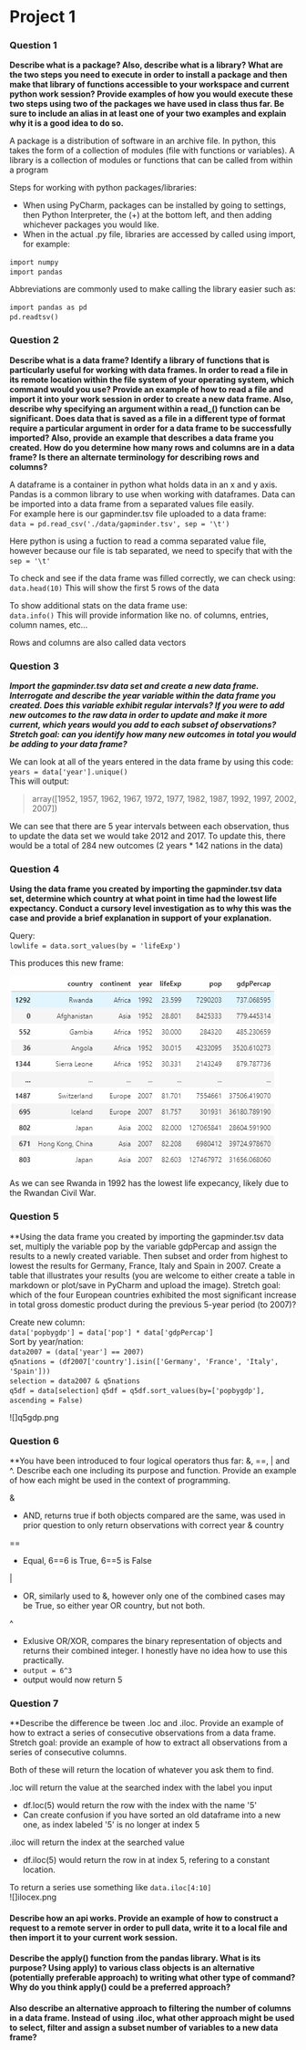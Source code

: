 # Project 1

### Question 1
**Describe what is a package? Also, describe what is a library? What are the two steps you need to execute in order to install a package and then make that library of functions accessible to your workspace and current python work session? Provide examples of how you would execute these two steps using two of the packages we have used in class thus far. Be sure to include an alias in at least one of your two examples and explain why it is a good idea to do so.**

A package is a distribution of software in an archive file. In python, this takes the form of a collection of modules (file with functions or variables). 
A library is a collection of modules or functions that can be called from within a program
  
Steps for working with python packages/libraries:
  
  - When using PyCharm, packages can be installed by going to settings, then Python Interpreter, the (+) at the bottom left, and then adding whichever packages you would like.
  - When in the actual .py file, libraries are accessed by called using import, for example: 


`import numpy`  
`import pandas`
  
Abbreviations are commonly used to make calling the library easier such as:

`import pandas as pd`  
`pd.readtsv()`


### Question 2  
**Describe what is a data frame? Identify a library of functions that is particularly useful for working with data frames. In order to read a file in its remote location within the file system of your operating system, which command would you use? Provide an example of how to read a file and import it into your work session in order to create a new data frame. Also, describe why specifying an argument within a read_() function can be significant. Does data that is saved as a file in a different type of format require a particular argument in order for a data frame to be successfully imported? Also, provide an example that describes a data frame you created. How do you determine how many rows and columns are in a data frame? Is there an alternate terminology for describing rows and columns?**

A dataframe is a container in python what holds data in an x and y axis. Pandas is a common library to use when working with dataframes. Data can be imported into a data frame from a separated values file easily.  
For example here is our gapminder.tsv file uploaded to a data frame:  
`data = pd.read_csv('./data/gapminder.tsv', sep = '\t')`  
  
Here python is using a fuction to read a comma separated value file, however because our file is tab separated, we need to specify that with the `sep = '\t'`   
  
To check and see if the data frame was filled correctly, we can check using:  
`data.head(10)`  This will show the first 5 rows of the data

To show additional stats on the data frame use:  
`data.info()` This will provide information like no. of columns, entries, column names, etc...  

Rows and columns are also called data vectors
  


### Question 3
***Import the gapminder.tsv data set and create a new data frame. Interrogate and describe the year variable within the data frame you created. Does this variable exhibit regular intervals? If you were to add new outcomes to the raw data in order to update and make it more current, which years would you add to each subset of observations? Stretch goal: can you identify how many new outcomes in total you would be adding to your data frame?***

We can look at all of the years entered in the data frame by using this code:  
`years = data['year'].unique()`  
This will output: 
>array([1952, 1957, 1962, 1967, 1972, 1977, 1982, 1987, 1992, 1997, 2002,
       2007])   

We can see that there are 5 year intervals between each observation, thus to update the data set we would take 2012 and 2017. To update this, there would be a total of 284 new outcomes (2 years * 142 nations in the data)

### Question 4 
**Using the data frame you created by importing the gapminder.tsv data set, determine which country at what point in time had the lowest life expectancy. Conduct a cursory level investigation as to why this was the case and provide a brief explanation in support of your explanation.**

Query:  
`lowlife = data.sort_values(by = 'lifeExp')`  

This produces this new frame:   

![](lowlife.png)  

As we can see Rwanda in 1992 has the lowest life expecancy, likely due to the Rwandan Civil War.


### Question 5
**Using the data frame you created by importing the gapminder.tsv data set, multiply the variable pop by the variable gdpPercap and assign the results to a newly created variable. Then subset and order from highest to lowest the results for Germany, France, Italy and Spain in 2007. Create a table that illustrates your results (you are welcome to either create a table in markdown or plot/save in PyCharm and upload the image). Stretch goal: which of the four European countries exhibited the most significant increase in total gross domestic product during the previous 5-year period (to 2007)?

Create new column:  
`data['popbygdp'] = data['pop'] * data['gdpPercap']`  
Sort by year/nation:  
`data2007 = (data['year'] == 2007)`  
`q5nations = (df2007['country'].isin(['Germany', 'France', 'Italy', 'Spain']))`  
`selection = data2007 & q5nations`    
`q5df = data[selection]` 
`q5df = q5df.sort_values(by=['popbygdp'], ascending = False)`  

![]q5gdp.png  


### Question 6  
**You have been introduced to four logical operators thus far: &, ==, | and ^. Describe each one including its purpose and function. Provide an example of how each might be used in the context of programming.

&
- AND, returns true if both objects compared are the same, was used in prior question to only return observations with correct year & country

==
- Equal, 6==6 is True, 6==5 is False

|
- OR, similarly used to &, however only one of the combined cases may be True, so either year OR country, but not both.

^
- Exlusive OR/XOR, compares the binary representation of objects and returns their combined integer. I honestly have no idea how to use this practically.
- `output = 6^3`
- output would now return 5  



### Question 7 
**Describe the difference be tween .loc and .iloc. Provide an example of how to extract a series of consecutive observations from a data frame. Stretch goal: provide an example of how to extract all observations from a series of consecutive columns.

Both of these will return the location of whatever you ask them to find.  

.loc will return the value at the searched index with the label you input
- df.loc(5) would return the row with the index with the name '5'
- Can create confusion if you have sorted an old dataframe into a new one, as index labeled '5' is no longer at index 5

.iloc will return the index at the searched value
- df.iloc(5) would return the row in at index 5, refering to a constant location.

To return a series use something like `data.iloc[4:10]`  
![]ilocex.png  

#### Describe how an api works. Provide an example of how to construct a request to a remote server in order to pull data, write it to a local file and then import it to your current work session.
#### Describe the apply() function from the pandas library. What is its purpose? Using apply) to various class objects is an alternative (potentially preferable approach) to writing what other type of command? Why do you think apply() could be a preferred approach?
#### Also describe an alternative approach to filtering the number of columns in a data frame. Instead of using .iloc, what other approach might be used to select, filter and assign a subset number of variables to a new data frame?
